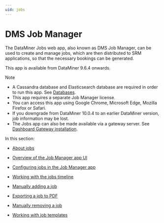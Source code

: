 ```yaml
---
uid: jobs
---
```


# DMS Job Manager

The DataMiner Jobs web app, also known as DMS Job Manager, can be used to create and manage jobs, which are then distributed to SRM applications, so that the necessary bookings can be generated.

This app is available from DataMiner 9.6.4 onwards.

> [!NOTE]
>
> - A Cassandra database and Elasticsearch database are required in order to run this app. See [Databases](xref:databases).
> - This app requires a separate Job Manager license.
> - You can access this app using Google Chrome, Microsoft Edge, Mozilla Firefox or Safari.
> - If you downgrade from DataMiner 10.0.4 to an earlier DataMiner version, job information may be lost.
> - The Jobs app can also be made available via a gateway server. See [Dashboard Gateway installation](xref:Dashboard_Gateway_installation).

In this section:

- [About jobs](xref:About_jobs)

- [Overview of the Job Manager app UI](xref:Overview_of_the_Job_Manager_app_UI)

- [Configuring jobs in the Job Manager app](xref:Configuring_jobs_in_the_Job_Manager_app)

- [Working with the jobs timeline](xref:Working_with_the_jobs_timeline)

- [Manually adding a job](xref:Manually_adding_a_job)

- [Exporting a job to PDF](xref:Exporting_a_job_to_PDF)

- [Manually removing a job](xref:Manually_removing_a_job)

- [Working with job templates](xref:Working_with_job_templates)
